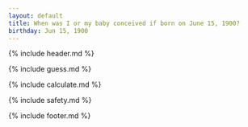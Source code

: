 ```yaml
---
layout: default
title: When was I or my baby conceived if born on June 15, 1900?
birthday: Jun 15, 1900
---
```


{% include header.md %}

{% include guess.md %}

{% include calculate.md %}

{% include safety.md %}

{% include footer.md %}



